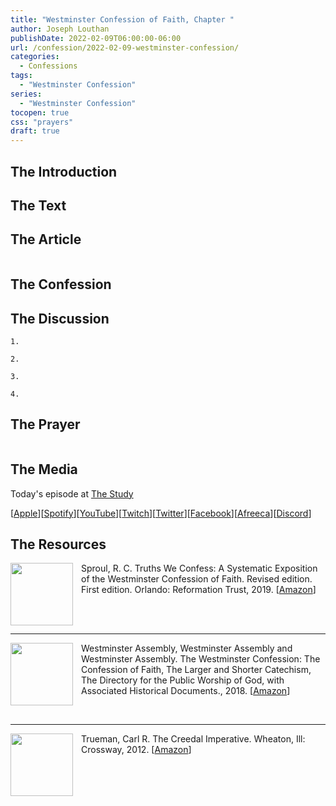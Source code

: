 ```yaml
---
title: "Westminster Confession of Faith, Chapter "
author: Joseph Louthan
publishDate: 2022-02-09T06:00:00-06:00
url: /confession/2022-02-09-westminster-confession/
categories:
  - Confessions
tags:
  - "Westminster Confession"
series:
  - "Westminster Confession"
tocopen: true
css: "prayers"
draft: true
---
```

## The Introduction



## The Text

<div style="page-break-after: always;"></div>

## The Article

```text

```

<div style="page-break-after: always;"></div>

## The Confession

### 

## The Discussion

```text
1. 
```

```text
2. 
```

```text
3. 
```

```text
4. 
```

## The Prayer

<div style='font-variant: small-caps;'>

</div>

```text

```

## The Media

Today's episode at [The Study](http://study.theologic.us/podcast/)

\[[Apple](https://podcasts.apple.com/us/podcast/the-study/id1557102127)\]\[[Spotify](https://open.spotify.com/show/0Xs5qsNvWePyRqcmtOTPkR)\]\[[YouTube](http://youtube.theologic.us)\]\[[Twitch](http://twitch.theologic.us)\]\[[Twitter](https://twitter.com/theologic_us)\]\[[Facebook](https://www.facebook.com/groups/462231051477464)\]\[[Afreeca](https://bj.afreecatv.com/theologicus)\]\[[Discord](http://discord.theologic.us)\]

## The Resources

<img src="https://images-na.ssl-images-amazon.com/images/I/91Ce5gPJWRL.jpg" align="left" width="100" style="padding-right: 10px" />Sproul, R. C. Truths We Confess: A Systematic Exposition of the Westminster Confession of Faith. Revised edition. First edition. Orlando: Reformation Trust, 2019. \[[Amazon](https://amzn.to/3tdrQyf)\]

&nbsp;  
&nbsp;

---
<img src="https://banneroftruth.org/us/wp-content/uploads/sites/2/2018/04/westminster-confession.jpg" align="left" width="100" style="padding-right: 10px" />Westminster Assembly, Westminster Assembly and Westminster Assembly. The Westminster Confession: The Confession of Faith, The Larger and Shorter Catechism, The Directory for the Public Worship of God, with Associated Historical Documents., 2018. \[[Amazon](https://amzn.to/34ok0az)\]

&nbsp;
&nbsp;

---

<img src="https://images-na.ssl-images-amazon.com/images/I/91dj-UoPpxL.jpg" align="left" width="100" style="padding-right: 10px" />Trueman, Carl R. The Creedal Imperative. Wheaton, Ill: Crossway, 2012. \[[Amazon](https://amzn.to/34gzOMl)\]

&nbsp;
&nbsp;

